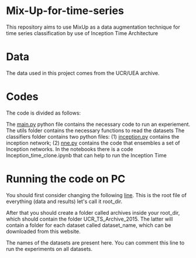 # Mix-Up-for-time-series

This repository aims to use MixUp as a data augmentation technique for time series classification by use of Inception Time Architecture

# Data

The data used in this project comes from the UCR/UEA archive.

# Codes

The code is divided as follows:

The [main.py](https://github.com/VIVIANKERUBO/MixUp/blob/main/main.py) python file contains the necessary code to run an experiement.
The utils folder contains the necessary functions to read the datasets
The classifiers folder contains two python files: (1) [inception.py](https://github.com/VIVIANKERUBO/MixUp/blob/main/classifiers/inception.py) contains the inception network; (2) [nne.py](https://github.com/VIVIANKERUBO/MixUp/blob/main/classifiers/nne.py) contains the code that ensembles a set of Inception networks.
In the notebooks there is a code Inception_time_clone.ipynb that can help to run the Inception Time

# Running the code on PC

You should first consider changing the following [line](https://github.com/VIVIANKERUBO/MixUp/blob/main/main.py#L18). This is the root file of everything (data and results) let's call it root_dir.

After that you should create a folder called archives inside your root_dir, which should contain the folder UCR_TS_Archive_2015. The latter will contain a folder for each dataset called dataset_name, which can be downloaded from this website.

The names of the datasets are present here. You can comment this line to run the experiments on all datasets.

